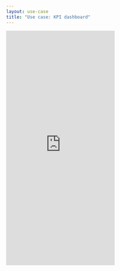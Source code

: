 ```yaml
---
layout: use-case
title: "Use case: KPI dashboard"
---
```


<iframe width="295" height="640" src="https://www.youtube-nocookie.com/embed/M4kmUnK_hHQ?controls=1&rel=0" frameborder="0" allow="accelerometer; autoplay; encrypted-media; gyroscope; picture-in-picture" allowfullscreen></iframe>
<br>
